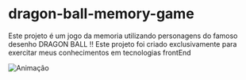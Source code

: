 # dragon-ball-memory-game
Este projeto é um jogo da memoria utilizando personagens do famoso desenho DRAGON BALL !!
Este projeto foi criado exclusivamente para exercitar meus conhecimentos em tecnologias frontEnd


![Animação](https://user-images.githubusercontent.com/124701967/230241045-b34e2bf0-424d-46c9-b96f-6d9a96a9f815.gif)
